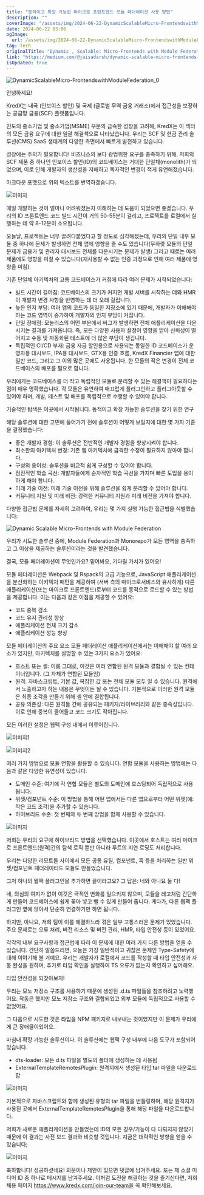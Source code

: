 ```yaml
---
title: "동적이고 확장 가능한 마이크로 프런트엔드 모듈 페더레이션 사용 방법"
description: ""
coverImage: "/assets/img/2024-06-22-DynamicScalableMicro-FrontendswithModuleFederation_0.png"
date: 2024-06-22 03:06
ogImage:
  url: /assets/img/2024-06-22-DynamicScalableMicro-FrontendswithModuleFederation_0.png
tag: Tech
originalTitle: "Dynamic , Scalable: Micro-Frontends with Module Federation"
link: "https://medium.com/@jaisadarsh/dynamic-scalable-micro-frontends-with-module-federation-8197f09921e5"
isUpdated: true
---
```


![DynamicScalableMicro-FrontendswithModuleFederation_0](/assets/img/2024-06-22-DynamicScalableMicro-FrontendswithModuleFederation_0.png)

안녕하세요!

KredX는 내국 (인보이스 할인) 및 국제 (글로벌 무역 금융 거래소)에서 접근성을 보장하는 공급망 금융(SCF) 플랫폼입니다.

인도의 중소기업 및 중소기업(MSME) 부문의 급속한 성장을 고려해, KredX는 이 섹터의 모든 금융 요구에 대한 일괄 해결책으로 나타났습니다. 우리는 SCF 및 현금 관리 솔루션(CMS) SaaS 생태계의 다양한 측면에서 빠르게 발전하고 있습니다.

성장에는 주의가 필요합니다!
비즈니스의 보다 광범위한 요구를 충족하기 위해, 저희의 SCF 제품 중 하나인 인보이스 할인(ID)의 코드베이스는 거대한 단일체(monolith)가 되었으며, 이로 인해 개발자의 생산성을 저해하고 독자적인 변경이 적게 유연해졌습니다.

<!-- seedividend - 사각형 -->

<ins class="adsbygoogle"
     style="display:block"
     data-ad-client="ca-pub-4877378276818686"
     data-ad-slot="1898504329"
     data-ad-format="auto"
     data-full-width-responsive="true"></ins>

<script>
     (adsbygoogle = window.adsbygoogle || []).push({});
</script>

마크다운 포맷으로 위의 텍스트를 번역하겠습니다.

![이미지](/assets/img/2024-06-22-DynamicScalableMicro-FrontendswithModuleFederation_1.png)

매일 개발하는 것이 얼마나 어려워졌는지 이해하는 데 도움이 되었으면 좋겠습니다. 우리의 ID 프론트엔드 코드 빌드 시간이 거의 50-55분이 걸리고, 프로젝트를 로컬에서 실행하는 데 약 8-12분이 소요됩니다.

오늘날, 프로젝트는 너무 끌려다붙었다고 할 정도로 심각해졌는데, 우리의 단일 내부 모듈 중 하나에 문제가 발생하면 전체 앱에 영향을 줄 수도 있습니다(무하랏 모듈의 단일 문제가 금융가 및 관리자 대시보드 전체를 다운시키는 문제가 발생) 그리고 때로는 여러 제품에도 영향을 미칠 수 있습니다(재사용할 수 없는 인증 과정으로 인해 여러 제품에 영향을 미침).

기존 단일체 아키텍처의 고통
코드베이스가 커짐에 따라 여러 문제가 시작되었습니다:

<!-- seedividend - 사각형 -->

<ins class="adsbygoogle"
     style="display:block"
     data-ad-client="ca-pub-4877378276818686"
     data-ad-slot="1898504329"
     data-ad-format="auto"
     data-full-width-responsive="true"></ins>

<script>
     (adsbygoogle = window.adsbygoogle || []).push({});
</script>

- 빌드 시간이 길어짐: 코드베이스의 크기가 커지면 개발 서버를 시작하는 데와 HMR이 개발자 변경 사항을 반영하는 데 더 오래 걸립니다.
- 높은 인지 부담: 여러 앱의 코드가 동일한 저장소에 있기 때문에, 개발자가 이해해야 하는 코드 영역이 증가하여 개발자의 인지 부담이 커집니다.
- 단일 장애점: 모놀리스의 어떤 부분에서 버그가 발생하면 전체 애플리케이션을 다운시키는 결과를 가져옵니다. 즉, 모든 다양한 사용자 설정이 영향을 받아 신뢰성이 떨어지고 수동 및 자동화된 테스트에 더 많은 부담이 생깁니다.
- 독립적인 CI/CD 부재: 금융 자금 할인용으로 사용되는 동일한 ID 코드베이스가 운영자용 대시보드, IPA용 대시보드, GTX용 인증 흐름, KredX Financier 앱에 대한 일반 코드, 그리고 그 이외 많은 곳에도 사용됩니다. 한 모듈의 작은 변경이 전체 코드베이스의 배포를 필요로 합니다.

우리에게는 코드베이스를 더 작고 독립적인 모듈로 분리할 수 있는 해결책이 필요하다는 점이 매우 명확했습니다. 각 모듈은 유연하여 매끄럽게 플러그인하고 플러그아웃할 수 있어야 하며, 개발, 테스트 및 배포를 독립적으로 수행할 수 있어야 합니다.

기술적인 탐색은 이곳에서 시작됩니다.
동적이고 확장 가능한 솔루션을 찾기 위한 연구

해당 솔루션에 대한 고민에 들어가기 전에 솔루션이 어떻게 보일지에 대한 몇 가지 기준을 결정했습니다:

<!-- seedividend - 사각형 -->

<ins class="adsbygoogle"
     style="display:block"
     data-ad-client="ca-pub-4877378276818686"
     data-ad-slot="1898504329"
     data-ad-format="auto"
     data-full-width-responsive="true"></ins>

<script>
     (adsbygoogle = window.adsbygoogle || []).push({});
</script>

- 좋은 개발자 경험: 이 솔루션은 전반적인 개발자 경험을 향상시켜야 합니다.
- 최소한의 아키텍처 변경: 기존 웹 아키텍처에 급격한 수정이 필요하지 않아야 합니다.
- 구성의 용이성: 솔루션을 비교적 쉽게 구성할 수 있어야 합니다.
- 점진적인 학습 곡선: 개발자들에게 순차적인 학습 곡선을 가지며 빠른 도입을 용이하게 해야 합니다.
- 미래 기술 이전: 미래 기술 이전을 위해 솔루션을 쉽게 분리할 수 있어야 합니다.
- 커뮤니티 지원 및 미래 비전: 강력한 커뮤니티 지원과 미래 비전을 가져야 합니다.

다양한 접근법
문제를 자세히 고려하여, 우리는 몇 가지 실행 가능한 접근법을 식별했습니다:

![Dynamic Scalable Micro-Frontends with Module Federation](/assets/img/2024-06-22-DynamicScalableMicro-FrontendswithModuleFederation_2.png)

우리가 시도한 솔루션 중에, Module Federation과 Monorepo가 모든 영역을 충족하고 그 이상을 제공하는 솔루션이라는 것을 발견했습니다.

<!-- seedividend - 사각형 -->

<ins class="adsbygoogle"
     style="display:block"
     data-ad-client="ca-pub-4877378276818686"
     data-ad-slot="1898504329"
     data-ad-format="auto"
     data-full-width-responsive="true"></ins>

<script>
     (adsbygoogle = window.adsbygoogle || []).push({});
</script>

결국, 모듈 페더레이션이 무엇인가요?
믿어봐요, 기다릴 가치가 있어요!

모듈 페더레이션은 Webpack 및 Rspack의 고급 기능으로, JavaScript 애플리케이션을 분산화하는 아키텍처 패턴을 제공하여 (서버 측의 마이크로서비스와 유사하게) 다른 애플리케이션(또는 마이크로 프론트엔드)로부터 코드를 동적으로 로드할 수 있는 방법을 제공합니다. 이는 다음과 같은 이점을 제공할 수 있어요:

- 코드 중복 감소
- 코드 유지 관리성 향상
- 애플리케이션 전체 크기 감소
- 애플리케이션 성능 향상

모듈 페더레이션의 주요 요소
모듈 페더레이션 애플리케이션에서는 이해해야 할 여러 요소가 있지만, 아키텍처를 설명할 수 있는 3가지 요소가 있어요:

<!-- seedividend - 사각형 -->

<ins class="adsbygoogle"
     style="display:block"
     data-ad-client="ca-pub-4877378276818686"
     data-ad-slot="1898504329"
     data-ad-format="auto"
     data-full-width-responsive="true"></ins>

<script>
     (adsbygoogle = window.adsbygoogle || []).push({});
</script>

- 호스트 또는 셸: 이름 그대로, 이것은 여러 연합된 원격 모듈과 결합될 수 있는 컨테이너입니다. (그 자체가 연합된 모듈임)
- 원격: 자바스크립트, 기본 값, 복잡한 값 또는 전체 모듈 모두 일 수 있습니다. 원격에서 노출하고자 하는 내용은 무엇이든 될 수 있습니다. 기본적으로 이러한 원격 모듈은 최종 조각을 만들기 위해 셸 안에 결합됩니다.
- 공유 의존성: 다른 원격들 간에 공유되는 패키지/라이브러리와 같은 종속성입니다. 이로 인해 중복이 줄어들고 코드 크기도 작아집니다.

모든 이러한 설정은 웹팩 구성 내에서 이루어집니다.

![이미지1](/assets/img/2024-06-22-DynamicScalableMicro-FrontendswithModuleFederation_3.png)

![이미지2](/assets/img/2024-06-22-DynamicScalableMicro-FrontendswithModuleFederation_4.png)

<!-- seedividend - 사각형 -->

<ins class="adsbygoogle"
     style="display:block"
     data-ad-client="ca-pub-4877378276818686"
     data-ad-slot="1898504329"
     data-ad-format="auto"
     data-full-width-responsive="true"></ins>

<script>
     (adsbygoogle = window.adsbygoogle || []).push({});
</script>

여러 가지 방법으로 모듈 연합을 활용할 수 있습니다.
연합 모듈을 사용하는 방법에는 다음과 같은 다양한 유연성이 있습니다.

- 도메인 수준: 여기에 각 연합 모듈은 별도의 도메인에 호스팅되어 독립적으로 사용됩니다.
- 위젯/컴포넌트 수준: 이 방법을 통해 어떤 앱에서든 다른 앱으로부터 어떤 위젯(예: 작은 코드 조각)을 추가할 수 있습니다.
- 하이브리드 수준: 첫 번째와 두 번째 방법을 함께 사용할 수 있습니다.

![이미지](/assets/img/2024-06-22-DynamicScalableMicro-FrontendswithModuleFederation_5.png)

저희는 우리의 요구에 하이브리드 방법을 선택했습니다. 이곳에서 호스트는 여러 마이크로 프론트엔드(원격)간의 탐색 로직 뿐만 아니라 루트의 지연 로딩도 처리합니다.

<!-- seedividend - 사각형 -->

<ins class="adsbygoogle"
     style="display:block"
     data-ad-client="ca-pub-4877378276818686"
     data-ad-slot="1898504329"
     data-ad-format="auto"
     data-full-width-responsive="true"></ins>

<script>
     (adsbygoogle = window.adsbygoogle || []).push({});
</script>

우리는 다양한 리모트들 사이에서 모든 공통 유틸, 컴포넌트, 훅 등을 처리하는 일반 위젯/컴포넌트 페더레이티드 모듈도 만들었습니다.

그저 하나의 웹팩 플러그인을 추가하면 끝이라고요? 그 답은: 네와 아니요 둘 다!

네, 의심의 여지가 없이 이것은 극적인 변화를 일으키지 않으며, 모듈을 레고처럼 간단하게 만들어 코드베이스에 쉽게 꽂아 넣고 뺄 수 있게 만들어 줍니다. 게다가, 다른 웹팩 플러그인 옆에 앉아서 단순히 연결하기만 하면 됩니다.

하지만, 아니요, 저희 팀이 이를 해결하느라 겪은 일부 고통스러운 문제가 있었습니다. 주요 문제로는 오류 처리, 버전 리소스 및 버전 관리, HMR, 타입 안전성 등이 있었어요.

<!-- seedividend - 사각형 -->

<ins class="adsbygoogle"
     style="display:block"
     data-ad-client="ca-pub-4877378276818686"
     data-ad-slot="1898504329"
     data-ad-format="auto"
     data-full-width-responsive="true"></ins>

<script>
     (adsbygoogle = window.adsbygoogle || []).push({});
</script>

각각의 내부 요구사항과 접근법에 따라 이 문제에 대한 여러 가지 다른 방법을 얻을 수 있습니다. 간단히 말씀드리면, 오늘은 가장 일반적이고 귀찮은 문제인 Type-Safety에 대해 이야기해 볼 거예요. 우리는 개발자가 로컬에서 코드를 작성할 때 타입 안전성과 자동 완성을 원하며, 추가로 타입 확인을 실행하여 TS 오류가 없는지 확인하고 싶어해요.

타입 안전성을 되찾아보자!

우리는 모노 저장소 구조를 사용하기 때문에 생성된 .d.ts 파일들을 참조하려고 노력했어요. 작동은 했지만 모노 저장소 구조와 결합되었고 외부 모듈에 독립적으로 사용할 수 없었어요.

그 다음으로 시도한 것은 타입을 NPM 패키지로 내보내는 것이었지만 이 문제가 우리에게 큰 장애물이었어요.

<!-- seedividend - 사각형 -->

<ins class="adsbygoogle"
     style="display:block"
     data-ad-client="ca-pub-4877378276818686"
     data-ad-slot="1898504329"
     data-ad-format="auto"
     data-full-width-responsive="true"></ins>

<script>
     (adsbygoogle = window.adsbygoogle || []).push({});
</script>

마침내 확장 가능한 솔루션이다. 이 솔루션에는 웹팩 구성 내부에 다음 도구가 포함되어 있습니다.

- dts-loader: 모든 d.ts 파일을 별도의 폴더에 생성하는 데 사용됨
- ExternalTemplateRemotesPlugin: 원격지에서 생성된 타입 tar 파일을 다운로드함

![이미지](/assets/img/2024-06-22-DynamicScalableMicro-FrontendswithModuleFederation_6.png)

기본적으로 자바스크립트와 함께 생성된 유형의 tar 파일을 번들링하며, 해당 원격지가 사용된 곳에서 ExternalTemplateRemotesPlugin을 통해 해당 파일을 다운로드합니다.

<!-- seedividend - 사각형 -->

<ins class="adsbygoogle"
     style="display:block"
     data-ad-client="ca-pub-4877378276818686"
     data-ad-slot="1898504329"
     data-ad-format="auto"
     data-full-width-responsive="true"></ins>

<script>
     (adsbygoogle = window.adsbygoogle || []).push({});
</script>

저희가 새로운 애플리케이션을 만들었는데 ID의 모든 경우/기능이 다 다뤄지지 않았기 때문에 이 결과는 사전 보드 결과와 비슷할 것입니다. 지금은 대략적인 방향을 얻을 수 있습니다;

![이미지](/assets/img/2024-06-22-DynamicScalableMicro-FrontendswithModuleFederation_7.png)

축하합니다! 성공하셨네요!
의문이나 제안이 있으면 댓글에 남겨주세요. 또는 제 소셜 미디어 ID 중 하나로 메시지를 남겨주세요. 이처럼 도전을 해결하는 것을 즐기신다면, 저희 채용 페이지 https://www.kredx.com/join-our-team을 꼭 확인해보세요.
